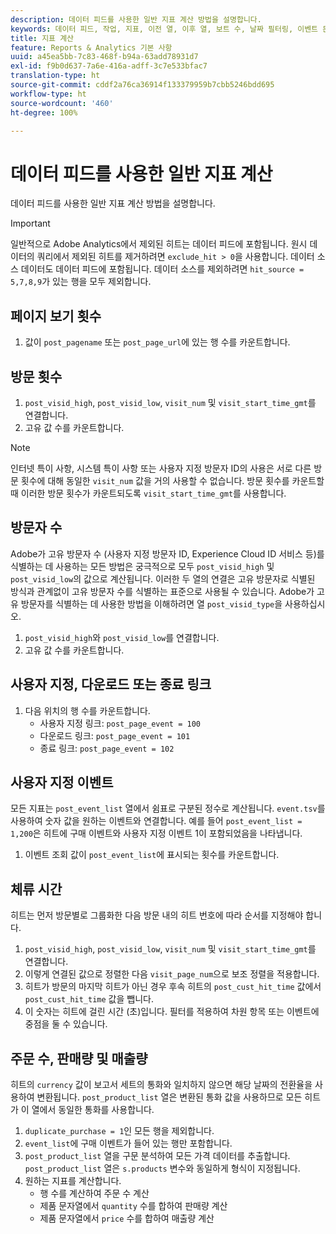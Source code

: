 ```yaml
---
description: 데이터 피드를 사용한 일반 지표 계산 방법을 설명합니다.
keywords: 데이터 피드, 작업, 지표, 이전 열, 이후 열, 보트 수, 날짜 필터링, 이벤트 문자열, 일반, 공식
title: 지표 계산
feature: Reports & Analytics 기본 사항
uuid: a45ea5bb-7c83-468f-b94a-63add78931d7
exl-id: f9b0d637-7a6e-416a-adff-3c7e533bfac7
translation-type: ht
source-git-commit: cddf2a76ca36914f133379959b7cbb5246bdd695
workflow-type: ht
source-wordcount: '460'
ht-degree: 100%

---
```


# 데이터 피드를 사용한 일반 지표 계산

데이터 피드를 사용한 일반 지표 계산 방법을 설명합니다.

>[!IMPORTANT]
>
>일반적으로 Adobe Analytics에서 제외된 히트는 데이터 피드에 포함됩니다. 원시 데이터의 쿼리에서 제외된 히트를 제거하려면 `exclude_hit > 0`을 사용합니다. 데이터 소스 데이터도 데이터 피드에 포함됩니다. 데이터 소스를 제외하려면 `hit_source = 5,7,8,9`가 있는 행을 모두 제외합니다.

## 페이지 보기 횟수

1. 값이 `post_pagename` 또는 `post_page_url`에 있는 행 수를 카운트합니다.

## 방문 횟수

1. `post_visid_high`, `post_visid_low`, `visit_num` 및 `visit_start_time_gmt`를 연결합니다.
1. 고유 값 수를 카운트합니다.

>[!NOTE]
>
>인터넷 특이 사항, 시스템 특이 사항 또는 사용자 지정 방문자 ID의 사용은 서로 다른 방문 횟수에 대해 동일한 `visit_num` 값을 거의 사용할 수 없습니다. 방문 횟수를 카운트할 때 이러한 방문 횟수가 카운트되도록 `visit_start_time_gmt`를 사용합니다.

## 방문자 수

Adobe가 고유 방문자 수 (사용자 지정 방문자 ID, Experience Cloud ID 서비스 등)를 식별하는 데 사용하는 모든 방법은 궁극적으로 모두 `post_visid_high` 및 `post_visid_low`의 값으로 계산됩니다. 이러한 두 열의 연결은 고유 방문자로 식별된 방식과 관계없이 고유 방문자 수를 식별하는 표준으로 사용될 수 있습니다. Adobe가 고유 방문자를 식별하는 데 사용한 방법을 이해하려면 열 `post_visid_type`을 사용하십시오.

1. `post_visid_high`와 `post_visid_low`를 연결합니다.
2. 고유 값 수를 카운트합니다.

## 사용자 지정, 다운로드 또는 종료 링크

1. 다음 위치의 행 수를 카운트합니다.
   * 사용자 지정 링크: `post_page_event = 100`
   * 다운로드 링크: `post_page_event = 101`
   * 종료 링크: `post_page_event = 102`

## 사용자 지정 이벤트

모든 지표는 `post_event_list` 열에서 쉼표로 구분된 정수로 계산됩니다. `event.tsv`를 사용하여 숫자 값을 원하는 이벤트와 연결합니다. 예를 들어 `post_event_list = 1,200`은 히트에 구매 이벤트와 사용자 지정 이벤트 1이 포함되었음을 나타냅니다.

1. 이벤트 조회 값이 `post_event_list`에 표시되는 횟수를 카운트합니다.

## 체류 시간

히트는 먼저 방문별로 그룹화한 다음 방문 내의 히트 번호에 따라 순서를 지정해야 합니다.

1. `post_visid_high`, `post_visid_low`, `visit_num` 및 `visit_start_time_gmt`를 연결합니다.
2. 이렇게 연결된 값으로 정렬한 다음 `visit_page_num`으로 보조 정렬을 적용합니다.
3. 히트가 방문의 마지막 히트가 아닌 경우 후속 히트의 `post_cust_hit_time` 값에서 `post_cust_hit_time` 값을 뺍니다.
4. 이 숫자는 히트에 걸린 시간 (초)입니다. 필터를 적용하여 차원 항목 또는 이벤트에 중점을 둘 수 있습니다.

## 주문 수, 판매량 및 매출량

히트의 `currency` 값이 보고서 세트의 통화와 일치하지 않으면 해당 날짜의 전환율을 사용하여 변환됩니다. `post_product_list` 열은 변환된 통화 값을 사용하므로 모든 히트가 이 열에서 동일한 통화를 사용합니다.

1. `duplicate_purchase = 1`인 모든 행을 제외합니다.
2. `event_list`에 구매 이벤트가 들어 있는 행만 포함합니다.
3. `post_product_list` 열을 구문 분석하여 모든 가격 데이터를 추출합니다. `post_product_list` 열은 `s.products` 변수와 동일하게 형식이 지정됩니다.
4. 원하는 지표를 계산합니다.
   * 행 수를 계산하여 주문 수 계산
   * 제품 문자열에서 `quantity` 수를 합하여 판매량 계산
   * 제품 문자열에서 `price` 수를 합하여 매출량 계산
